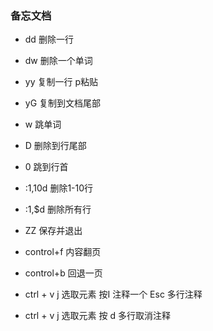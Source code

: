 ### 备忘文档

* dd 删除一行
* dw 删除一个单词

* yy 复制一行 p粘贴
* yG 复制到文档尾部

* w 跳单词
* D 删除到行尾部
* 0 跳到行首

* :1,10d 删除1-10行
* :1,$d 删除所有行

* ZZ 保存并退出
* control+f 内容翻页
* control+b 回退一页

* ctrl + v j 选取元素 按I 注释一个 Esc   多行注释
* ctrl + v j 选取元素 按 d   多行取消注释



